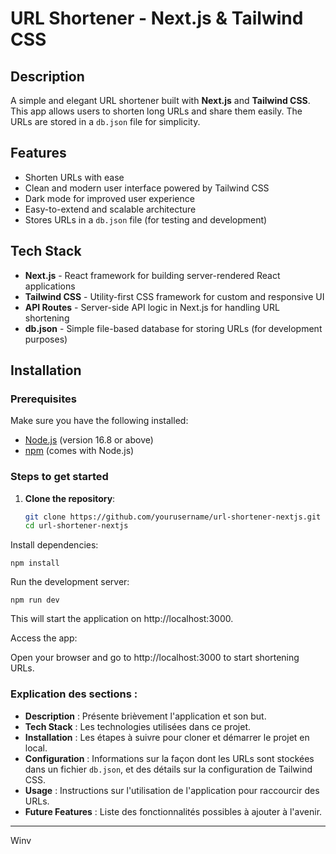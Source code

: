 # URL Shortener - Next.js & Tailwind CSS

## Description

A simple and elegant URL shortener built with **Next.js** and **Tailwind CSS**. This app allows users to shorten long URLs and share them easily. The URLs are stored in a `db.json` file for simplicity.

## Features

- Shorten URLs with ease
- Clean and modern user interface powered by Tailwind CSS
- Dark mode for improved user experience
- Easy-to-extend and scalable architecture
- Stores URLs in a `db.json` file (for testing and development)

## Tech Stack

- **Next.js** - React framework for building server-rendered React applications
- **Tailwind CSS** - Utility-first CSS framework for custom and responsive UI
- **API Routes** - Server-side API logic in Next.js for handling URL shortening
- **db.json** - Simple file-based database for storing URLs (for development purposes)

## Installation

### Prerequisites

Make sure you have the following installed:

- [Node.js](https://nodejs.org/) (version 16.8 or above)
- [npm](https://www.npmjs.com/) (comes with Node.js)

### Steps to get started

1. **Clone the repository**:

   ```bash
   git clone https://github.com/yourusername/url-shortener-nextjs.git
   cd url-shortener-nextjs
    ```
Install dependencies:

`npm install`

Run the development server:

`npm run dev`

This will start the application on http://localhost:3000.

Access the app:

Open your browser and go to http://localhost:3000 to start shortening URLs.

### Explication des sections :

- **Description** : Présente brièvement l'application et son but.
- **Tech Stack** : Les technologies utilisées dans ce projet.
- **Installation** : Les étapes à suivre pour cloner et démarrer le projet en local.
- **Configuration** : Informations sur la façon dont les URLs sont stockées dans un fichier `db.json`, et des détails sur la configuration de Tailwind CSS.
- **Usage** : Instructions sur l'utilisation de l'application pour raccourcir des URLs.
- **Future Features** : Liste des fonctionnalités possibles à ajouter à l'avenir.

---
Winv